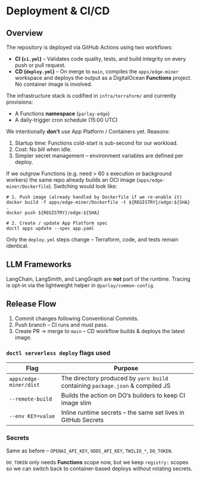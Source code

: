 # Deployment & CI/CD

## Overview

The repository is deployed via GitHub Actions using two workflows:

* **CI (`ci.yml`)** – Validates code quality, tests, and build integrity on every push or pull request.
* **CD (`deploy.yml`)** – On merge to `main`, compiles the `apps/edge-miner` workspace and deploys the output as a DigitalOcean **Functions** project.  No container image is involved.

The infrastructure stack is codified in `infra/terraform/` and currently provisions:

* A Functions **namespace** (`parlay-edge`)
* A daily-trigger cron schedule (15:00 UTC)

We intentionally **don’t** use App Platform / Containers yet.  Reasons:

1.  Startup time: Functions cold-start is sub-second for our workload.
2.  Cost: No bill when idle.
3.  Simpler secret management – environment variables are defined per deploy.

If we outgrow Functions (e.g. need > 60 s execution or background workers) the same repo already builds an OCI image (`apps/edge-miner/Dockerfile`).  Switching would look like:

```
# 1. Push image (already handled by Dockerfile if we re-enable it)
docker build -f apps/edge-miner/Dockerfile -t ${REGISTRY}/edge:${SHA} .
docker push ${REGISTRY}/edge:${SHA}

# 2. Create / update App Platform spec
doctl apps update --spec app.yaml
```

Only the `deploy.yml` steps change – Terraform, code, and tests remain identical.

## LLM Frameworks

LangChain, LangSmith, and LangGraph are **not** part of the runtime.  Tracing is opt-in via the lightweight helper in `@parlay/common-config`.

## Release Flow

1. Commit changes following Conventional Commits.
2. Push branch – CI runs and must pass.
3. Create PR → merge to `main` – CD workflow builds & deploys the latest image.


### `doctl serverless deploy` flags used

| Flag               | Purpose                                       |
|--------------------|-----------------------------------------------|
| `apps/edge-miner/dist` | The directory produced by `yarn build` containing `package.json` & compiled JS |
| `--remote-build`   | Builds the action on DO’s builders to keep CI image slim |
| `--env KEY=value`  | Inline runtime secrets – the same set lives in GitHub Secrets |

### Secrets

Same as before – `OPENAI_API_KEY`, `ODDS_API_KEY`, `TWILIO_*`, `DO_TOKEN`.

`DO_TOKEN` only needs **Functions** scope now, but we keep `registry:` scopes so we can switch back to container-based deploys without rotating secrets.